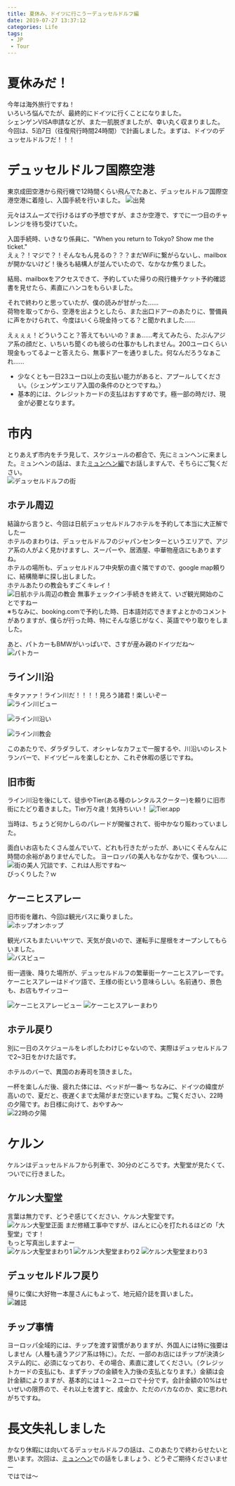 ```yaml
---
title: 夏休み、ドイツに行こうーデュッセルドルフ編
date: 2019-07-27 13:37:12
categories: Life
tags: 
 - JP
 - Tour
---
```


# 夏休みだ！
今年は海外旅行ですね！  
いろいろ悩んでたが、最終的にドイツに行くことになりました。  
シェンゲンVISA申請などが、また一肌脱ぎましたが、幸い丸く収まりました。  
今回は、5泊7日（往復飛行時間24時間）で計画しました。まずは、ドイツのデュッセルドルフだ！！！
<!--more-->

# デュッセルドルフ国際空港
東京成田空港から飛行機で12時間くらい飛んでたあと、デュッセルドルフ国際空港空港に着陸し、入国手続を行いました。
![出発](http://ae05.alicdn.com/kf/U220b8dda49704167988c93970dc9e4e5v.png)  

元々はスムーズで行けるはずの予想ですが、まさか空港で、すでに一つ目のチャレンジを待ち受けていた。

入国手続時、いきなり係員に、"When you return to Tokyo? Show me the ticket."  
えぇ？！マジで？！そんなもん見るの？？？まだWiFiに繋がらないし、mailboxが開かないけど！後ろも結構人が並んでいたので、なかなか焦りました。  

結局、mailboxをアクセスできて、予約していた帰りの飛行機チケット予約確認書を見せたら、素直にハンコをもらいました。  

それで終わりと思っていたが、僕の読みが甘がった......  
荷物を取ってから、空港を出ようとしたら、また出口ドアーのあたりに、警備員に声をかけられて、今度はいくら現金持ってる？と聞かれました......

えぇぇぇ！どういうこと？答えてもいいの？まぁ......考えてみたら、たぶんアジア系の顔だと、いちいち聞くのも彼らの仕事かもしれません。200ユーロくらい現金もってるよーと答えたら、無事ドアーを通りました。何なんだろうなぁこれ......  

- 少なくとも一日23ユーロ以上の支払い能力があると、アプールしてください。（シェンゲンエリア入国の条件のひとつですね。）
- 基本的には、クレジットカードの支払はおすすめです。極一部の時だけ、現金が必要となります。  

# 市内
とりあえず市内をチラ見して、スケジュールの都合で、先にミュンヘンに来ました。ミュンヘンの話は、また[ミュンヘン編](https://kuritan.github.io/2019/07/27/%E5%A4%8F%E4%BC%91%E3%81%BF%E3%80%81%E3%83%89%E3%82%A4%E3%83%84%E3%81%AB%E8%A1%8C%E3%81%93%E3%81%86%E3%83%BC%E3%83%9F%E3%83%A5%E3%83%B3%E3%83%98%E3%83%B3%E7%B7%A8/)でお話しますんで、そちらにご覧ください。  
![デュッセルドルフの街](http://ae02.alicdn.com/kf/Ua5a251b6ee4c45aba3f306159531ce85g.png)

## ホテル周辺
結論から言うと、今回は日航デュッセルドルフホテルを予約して本当に大正解でしたー  
ホテルのまわりは、デュッセルドルフのジャパンセンターというエリアで、アジア系の人がよく見かけますし、スーパーや、居酒屋、中華物産店にもありますね。  
ホテルの場所も、デュッセルドルフ中央駅の直ぐ隣ですので、google map頼りに、結構簡単に探し出しました。  
ホテルあたりの教会もすごくキレイ！  
![日航ホテル周辺の教会](http://ae02.alicdn.com/kf/U098c32d7b5754cc9a4e6c7eecf452cb7e.png)
無事チェックイン手続きを終えて、いざ観光開始のことですねー  
※ちなみに、booking.comで予約した時、日本語対応できますよとかのコメントがありますが、僕らが行った時、特にそんな感じがなく、英語でやり取りをしました。

あと、パトカーもBMWがいっぱいで、さすが産み親のドイツだね〜  
![パトカー](http://ae03.alicdn.com/kf/U5edc4b8b2ef9428aa23d8787aa4292d3I.png)
## ライン川沿
キタァァァ！ライン川だ！！！！見ろう諸君！楽しいぞー  
![ライン川ビュー](http://ae05.alicdn.com/kf/U720a9381583f4a50a4152f793440efe3I.png)

![ライン川沿い](http://ae06.alicdn.com/kf/U1f8484ea4f2d4d4ab0e85364aff2de3dt.png)

![ライン川教会](http://ae02.alicdn.com/kf/U84e683d309234844a5d925ad7dcb51015.png)

このあたりで、ダラダラして、オシャレなカフェで一服するや、川沿いのレストランバーで、ドイツビールを楽しむとか、これぞ休暇の感じですね。  

## 旧市街
ライン川沿を後にして、徒歩やTier(ある種のレンタルスクーター)を頼りに旧市街にたどり着きました。Tier万々歳！気持ちいい！
![Tier.app](https://handy.de/magazin/wp-content/uploads/2019/06/tier-e-scooter-duesseldorf.jpg)

当時は、ちょうど何かしらのパレードが開催されて、街中かなり賑わっていました。  

面白いお店もたくさん並んでいて、どれも行きたがったが、あいにくそんなんに時間の余裕がありませんでした。
ヨーロッパの美人もなかなかで、僕もつい......
![街の美人](http://ae02.alicdn.com/kf/U4176d1909d1b4359b05aa04f5341a98fT.png)
冗談です、これは人形ですね〜  
びっくりした？ｗ
## ケーニヒスアレー
旧市街を離れ、今回は観光バスに乗りました。  
![ホップオンホップ](http://ae02.alicdn.com/kf/Udbd0a80c7ac849b5a9aebb23bcaa3705O.png)

観光バスもまたいいヤツで、天気が良いので、運転手に屋根をオープンしてもらいました。  
![バスビュー](http://ae04.alicdn.com/kf/Ub65720430f8f4a8b89b82279b3cccbf8o.png)

街一週後、降りた場所が、デュッセルドルフの繁華街ーケーニヒスアレーです。ケーニヒスアレーはドイツ語で、王様の街という意味らしい。名前通り、景色も、お店もサイッコー

![ケーニヒスアレービュー](http://ae04.alicdn.com/kf/Ud0369f8553ca4f6b96f58ec08eb15356O.png)
![ケーニヒスアレーまわり](http://ae01.alicdn.com/kf/U2d7ce79ffa454c27a2b8c201fa4d5fc5V.png)
## ホテル戻り
別に一日のスケジュールをレポしたわけじゃないので、実際はデュッセルドルフで2~3日をかけた話です。

ホテルのバーで、異国のお寿司を頂きました。  

一杯を楽しんだ後、疲れた体には、ベッドが一番〜
ちなみに、ドイツの緯度が高いので、夏だと、夜遅くまで太陽がまだ空にいますね。ご覧ください、22時の夕陽です。お日様に向けて、おやすみ〜  
![22時の夕陽](http://ae03.alicdn.com/kf/U301e13a4d7d54f96b6796035902e7364s.png)
# ケルン
ケルンはデュッセルドルフから列車で、30分のどころです。大聖堂が見たくて、ついでに行きました。  

## ケルン大聖堂
言葉は無力です、どうぞ感じてください、ケルン大聖堂です。
![ケルン大聖堂正面](http://ae02.alicdn.com/kf/U4acd1dd01cad472183c69c07307deb55O.png)
まだ修繕工事中ですが、ほんとに心を打たれるほどの「大聖堂」です！  
もっと写真出しますよー  
![ケルン大聖堂まわり1](http://ae04.alicdn.com/kf/U023c6f8659b14e3cb1679a335fc1a8236.png)
![ケルン大聖堂まわり2](http://ae03.alicdn.com/kf/Uf4926e6e59924ff9af86fd4936e9c861a.png)
![ケルン大聖堂まわり3](http://ae06.alicdn.com/kf/U8afc0f93c9e142cc8ead5d0ec8d20ee8c.png)

## デュッセルドルフ戻り
帰りに僕に大好物ー本屋さんにもよって、地元紹介誌を買いました。  
![雑誌](http://ae03.alicdn.com/kf/Ud217287b5aea42398f7b85b9166ddad3m.png)

## チップ事情
ヨーロッパ全域的には、チップを渡す習慣がありますが、外国人には特に強要はしません（人種も違うアジア系は特に）。ただ、一部のお店にはチップが決済システム的に、必須になっており、その場合、素直に渡してください。（クレジットカードの支払にも、まずチップの金額を入力後の支払となります。）金額は会計金額によりますが、基本的には１〜２ユーロで十分です。会計金額の10%はせいぜいの限界ので、それ以上を渡すと、成金か、ただのバカなのか、変に思われがちですね。

# 長文失礼しました
かなり休暇には向いてるデュッセルドルフの話は、このあたりで終わらせたいと思います。次回は、[ミュンヘン](https://kuritan.github.io/2019/07/27/%E5%A4%8F%E4%BC%91%E3%81%BF%E3%80%81%E3%83%89%E3%82%A4%E3%83%84%E3%81%AB%E8%A1%8C%E3%81%93%E3%81%86%E3%83%BC%E3%83%9F%E3%83%A5%E3%83%B3%E3%83%98%E3%83%B3%E7%B7%A8/)での話をしましょう、どうぞご期待くださいませー  
ではでは～